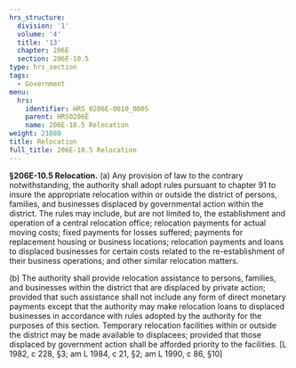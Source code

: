 ```yaml
---
hrs_structure:
  division: '1'
  volume: '4'
  title: '13'
  chapter: 206E
  section: 206E-10.5
type: hrs_section
tags:
  - Government
menu:
  hrs:
    identifier: HRS_0206E-0010_0005
    parent: HRS0206E
    name: 206E-10.5 Relocation
weight: 21080
title: Relocation
full_title: 206E-10.5 Relocation
---
```

**§206E-10.5 Relocation.** (a) Any provision of law to the contrary notwithstanding, the authority shall adopt rules pursuant to chapter 91 to insure the appropriate relocation within or outside the district of persons, families, and businesses displaced by governmental action within the district. The rules may include, but are not limited to, the establishment and operation of a central relocation office; relocation payments for actual moving costs; fixed payments for losses suffered; payments for replacement housing or business locations; relocation payments and loans to displaced businesses for certain costs related to the re-establishment of their business operations; and other similar relocation matters.

(b) The authority shall provide relocation assistance to persons, families, and businesses within the district that are displaced by private action; provided that such assistance shall not include any form of direct monetary payments except that the authority may make relocation loans to displaced businesses in accordance with rules adopted by the authority for the purposes of this section. Temporary relocation facilities within or outside the district may be made available to displacees; provided that those displaced by government action shall be afforded priority to the facilities. [L 1982, c 228, §3; am L 1984, c 21, §2; am L 1990, c 86, §10]